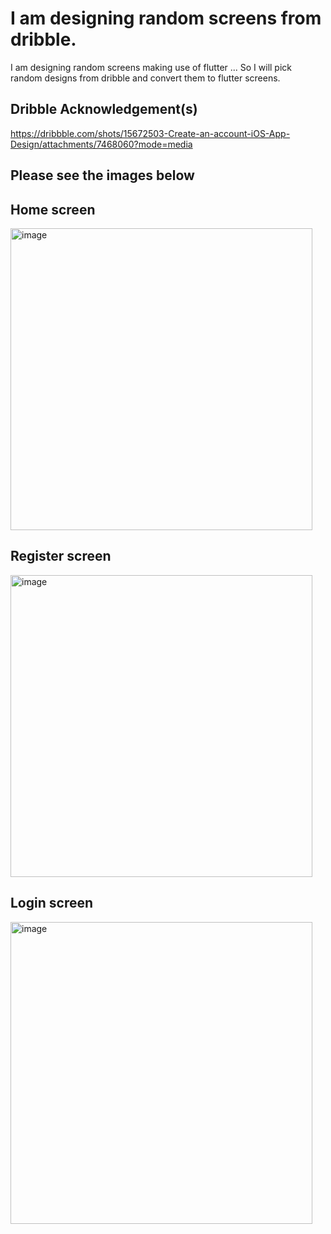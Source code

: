 # I am designing random screens from dribble.

I am designing random screens making use of flutter ... So I will pick random designs from dribble and convert them to flutter screens.

## Dribble Acknowledgement(s)

https://dribbble.com/shots/15672503-Create-an-account-iOS-App-Design/attachments/7468060?mode=media

## Please see the images below

## Home screen

<img width="483" alt="image" src="https://github.com/AdetolaAremu/flutter-design-I/assets/75201167/42e87706-cd41-48e3-87b2-3add2cf6e29f">

## Register screen

<img width="483" alt="image" src="https://github.com/AdetolaAremu/flutter-design-I/assets/75201167/9e2fb3a8-9818-4f38-b422-bd0814fc36ca">

## Login screen

<img width="483" alt="image" src="https://github.com/AdetolaAremu/flutter-design-I/assets/75201167/0ddc054b-02c4-44e4-98a7-4780c56a47c8">
